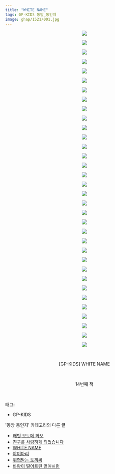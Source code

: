 ```yaml
---
title: "WHITE NAME"
tags: GP-KIDS 동방_동인지
image: ghap/1521/001.jpg
---
```

<div class="article">
<p style="text-align: center; clear: none; float: none;"><img src="{{ site.nasurl }}/ghap/1521/001.jpg"/></p>
<p style="text-align: center; clear: none; float: none;"><img src="{{ site.nasurl }}/ghap/1521/002.jpg"/></p>
<p style="text-align: center; clear: none; float: none;"><img src="{{ site.nasurl }}/ghap/1521/003.jpg"/></p>
<p style="text-align: center; clear: none; float: none;"><img src="{{ site.nasurl }}/ghap/1521/004.jpg"/></p>
<p style="text-align: center; clear: none; float: none;"><img src="{{ site.nasurl }}/ghap/1521/005.jpg"/></p>
<p style="text-align: center; clear: none; float: none;"><img src="{{ site.nasurl }}/ghap/1521/006.jpg"/></p>
<p style="text-align: center; clear: none; float: none;"><img src="{{ site.nasurl }}/ghap/1521/007.jpg"/></p>
<p style="text-align: center; clear: none; float: none;"><img src="{{ site.nasurl }}/ghap/1521/008.jpg"/></p>
<p style="text-align: center; clear: none; float: none;"><img src="{{ site.nasurl }}/ghap/1521/009.jpg"/></p>
<p style="text-align: center; clear: none; float: none;"><img src="{{ site.nasurl }}/ghap/1521/010.jpg"/></p>
<p style="text-align: center; clear: none; float: none;"><img src="{{ site.nasurl }}/ghap/1521/011.jpg"/></p>
<p style="text-align: center; clear: none; float: none;"><img src="{{ site.nasurl }}/ghap/1521/012.jpg"/></p>
<p style="text-align: center; clear: none; float: none;"><img src="{{ site.nasurl }}/ghap/1521/013.jpg"/></p>
<p style="text-align: center; clear: none; float: none;"><img src="{{ site.nasurl }}/ghap/1521/014.jpg"/></p>
<p style="text-align: center; clear: none; float: none;"><img src="{{ site.nasurl }}/ghap/1521/015.jpg"/></p>
<p style="text-align: center; clear: none; float: none;"><img src="{{ site.nasurl }}/ghap/1521/016.jpg"/></p>
<p style="text-align: center; clear: none; float: none;"><img src="{{ site.nasurl }}/ghap/1521/017.jpg"/></p>
<p style="text-align: center; clear: none; float: none;"><img src="{{ site.nasurl }}/ghap/1521/018.jpg"/></p>
<p style="text-align: center; clear: none; float: none;"><img src="{{ site.nasurl }}/ghap/1521/019.jpg"/></p>
<p style="text-align: center; clear: none; float: none;"><img src="{{ site.nasurl }}/ghap/1521/020.jpg"/></p>
<p style="text-align: center; clear: none; float: none;"><img src="{{ site.nasurl }}/ghap/1521/021.jpg"/></p>
<p style="text-align: center; clear: none; float: none;"><img src="{{ site.nasurl }}/ghap/1521/022.jpg"/></p>
<p style="text-align: center; clear: none; float: none;"><img src="{{ site.nasurl }}/ghap/1521/023.jpg"/></p>
<p style="text-align: center; clear: none; float: none;"><img src="{{ site.nasurl }}/ghap/1521/024.jpg"/></p>
<p style="text-align: center; clear: none; float: none;"><img src="{{ site.nasurl }}/ghap/1521/025.jpg"/></p>
<p style="text-align: center; clear: none; float: none;"><img src="{{ site.nasurl }}/ghap/1521/026.jpg"/></p>
<p style="text-align: center; clear: none; float: none;"><img src="{{ site.nasurl }}/ghap/1521/027.jpg"/></p>
<p style="text-align: center; clear: none; float: none;"><img src="{{ site.nasurl }}/ghap/1521/028.jpg"/></p>
<p style="text-align: center; clear: none; float: none;"><img src="{{ site.nasurl }}/ghap/1521/029.jpg"/></p>
<p style="text-align: center; clear: none; float: none;"><img src="{{ site.nasurl }}/ghap/1521/030.jpg"/></p>
<p style="text-align: center; clear: none; float: none;"><img src="{{ site.nasurl }}/ghap/1521/031.jpg"/></p>
<p style="text-align: center; clear: none; float: none;"><img src="{{ site.nasurl }}/ghap/1521/032.jpg"/></p>
<p style="text-align: center; clear: none; float: none;"><img src="{{ site.nasurl }}/ghap/1521/033.jpg"/></p>
<p style="text-align: center; clear: none; float: none;"><img src="{{ site.nasurl }}/ghap/1521/034.jpg"/></p>
<p style="text-align: center; clear: none; float: none;"><br/></p>
<p style="text-align: center; clear: none; float: none;">[GP-KIDS] WHITE NAME</p>
<p style="text-align: center; clear: none; float: none;"><br/></p>
<p style="text-align: center; clear: none; float: none;">14번째 책</p>
<p><br/></p>
</div><div class="tagTrail">
<p>태그: </p>
<ul>
<li>GP-KIDS</li>
</ul>
</div><div class="another">
<p>'동방 동인지' 카테고리의 다른 글</p>
<ul>
<li><a href="/2016-08-12-ghap_1523">래빗 오토메 화보</a></li>
<li><a href="/2016-08-12-ghap_1522">친구를 사랑하게 되었습니다</a></li>
<li><a href="/2016-08-12-ghap_1521">WHITE NAME</a></li>
<li><a href="/2016-08-12-ghap_1520">야미마리</a></li>
<li><a href="/2016-08-12-ghap_1519">위협받는 토끼씨</a></li>
<li><a href="/2016-08-12-ghap_1517">바람이 떨어트린 열매처럼</a></li>
</ul>
</div><div class="cb_module cb_fluid">
<div class="cb_wrt cb_profile">
</div><!-- commentList close -->
</div>
<br/>
<p id="refer"></p>
<br/>
